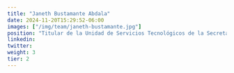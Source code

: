```yaml
---
title: "Janeth Bustamante Abdala"
date: 2024-11-20T15:29:52-06:00
images: ["/img/team/janeth-bustamante.jpg"]
position: "Titular de la Unidad de Servicios Tecnológicos de la Secretaría Ejecutiva del Sistema Estatal Anticorrupción del Estado de Puebla"
linkedin: 
twitter: 
weight: 3
tier: 2
---
```



